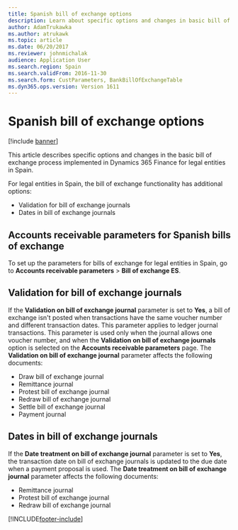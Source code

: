 ```yaml
---
title: Spanish bill of exchange options
description: Learn about specific options and changes in basic bill of exchange process implemented in Microsoft Dynamics 365 Finance for legal entities in Spain.
author: AdamTrukawka
ms.author: atrukawk
ms.topic: article
ms.date: 06/20/2017
ms.reviewer: johnmichalak
audience: Application User
ms.search.region: Spain
ms.search.validFrom: 2016-11-30
ms.search.form: CustParameters, BankBillOfExchangeTable
ms.dyn365.ops.version: Version 1611
---
```


# Spanish bill of exchange options

[!include [banner](../../includes/banner.md)]

This article describes specific options and changes in the basic bill of exchange process implemented in Dynamics 365 Finance for legal entities in Spain.

For legal entities in Spain, the bill of exchange functionality has additional options:

-   Validation for bill of exchange journals
-   Dates in bill of exchange journals

## Accounts receivable parameters for Spanish bills of exchange
To set up the parameters for bills of exchange for legal entities in Spain, go to **Accounts receivable parameters** &gt; **Bill of exchange ES**.

## Validation for bill of exchange journals
If the **Validation on bill of exchange journal** parameter is set to **Yes**, a bill of exchange isn't posted when transactions have the same voucher number and different transaction dates. This parameter applies to ledger journal transactions. This parameter is used only when the journal allows one voucher number, and when the **Validation on bill of exchange journals** option is selected on the **Accounts receivable parameters** page. The **Validation on bill of exchange journal** parameter affects the following documents:

-   Draw bill of exchange journal
-   Remittance journal
-   Protest bill of exchange journal
-   Redraw bill of exchange journal
-   Settle bill of exchange journal
-   Payment journal

## Dates in bill of exchange journals
If the **Date treatment on bill of exchange journal** parameter is set to **Yes**, the transaction date on bill of exchange journals is updated to the due date when a payment proposal is used. The **Date treatment on bill of exchange journal** parameter affects the following documents:

-   Remittance journal
-   Protest bill of exchange journal
-   Redraw bill of exchange journal






[!INCLUDE[footer-include](../../../includes/footer-banner.md)]
